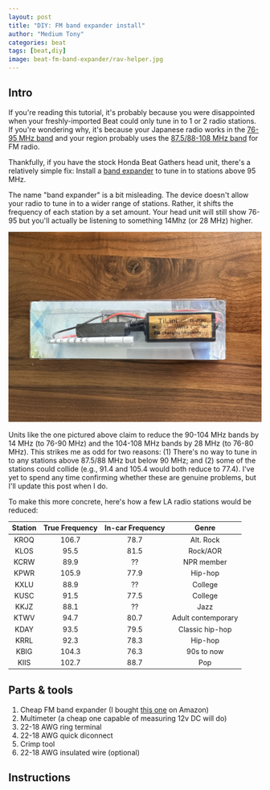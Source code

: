 ```yaml
---
layout: post
title: "DIY: FM band expander install"
author: "Medium Tony"
categories: beat
tags: [beat,diy]
image: beat-fm-band-expander/rav-helper.jpg
---
```

## Intro
If you're reading this tutorial, it's probably because you were disappointed when your freshly-imported Beat could only tune in to 1 or 2 radio stations. If you're wondering why, it's because your Japanese radio works in the [76-95 MHz band](https://en.wikipedia.org/wiki/FM_broadcasting_in_Japan) and your region probably uses the [87.5/88-108 MHz band](https://en.wikipedia.org/wiki/FM_broadcast_band) for FM radio.

Thankfully, if you have the stock Honda Beat Gathers head unit, there's a relatively simple fix: Install a [band expander](https://en.wikipedia.org/wiki/Band_expander) to tune in to stations above 95 MHz.

The name "band expander" is a bit misleading. The device doesn't allow your radio to tune in to a wider range of stations. Rather, it shifts the frequency of each station by a set amount. Your head unit will still show 76-95 but you'll actually be listening to something 14Mhz (or 28 MHz) higher.

![Picture of the Car Frequency Antenna, Radio FM Band Expander for Japanese Autos.](assets/img/beat-fm-band-expander/band-expander.jpg)

Units like the one pictured above claim to reduce the 90-104 MHz bands by 14 MHz (to 76-90 MHz) and the 104-108 MHz bands by 28 MHz (to 76-80 MHz). This strikes me as odd for two reasons: (1) There's no way to tune in to any stations above 87.5/88 MHz but below 90 MHz; and (2) some of the stations could collide (e.g., 91.4 and 105.4 would both reduce to 77.4). I've yet to spend any time confirming whether these are genuine problems, but I'll update this post when I do.

To make this more concrete, here's how a few LA radio stations would be reduced:

| Station | True Frequency | In-car Frequency | Genre |
|:-------:|:-------:|:-------:|:-------:|
|  KROQ   |  106.7  |  78.7   | Alt. Rock |
|  KLOS   |  95.5   |  81.5   | Rock/AOR |
|  KCRW   |  89.9   |  ??     | NPR member |
|  KPWR   |  105.9  |  77.9   | Hip-hop |
|  KXLU   |  88.9   |  ??     | College |
|  KUSC   |  91.5   |  77.5   | College |
|  KKJZ   |  88.1   |  ??     | Jazz |
|  KTWV   |  94.7   |  80.7   | Adult contemporary |
|  KDAY   |  93.5   |  79.5   | Classic hip-hop |
|  KRRL   |  92.3   |  78.3   | Hip-hop |
|  KBIG   |  104.3  |  76.3   | 90s to now |
|  KIIS   |  102.7  |  88.7   | Pop |

## Parts & tools
1. Cheap FM band expander (I bought [this one](https://www.amazon.com/dp/B07TV7MWT1) on Amazon)
2. Multimeter (a cheap one capable of measuring 12v DC will do)
3. 22-18 AWG ring terminal
4. 22-18 AWG quick diconnect
5. Crimp tool
6. 22-18 AWG insulated wire (optional)

## Instructions

